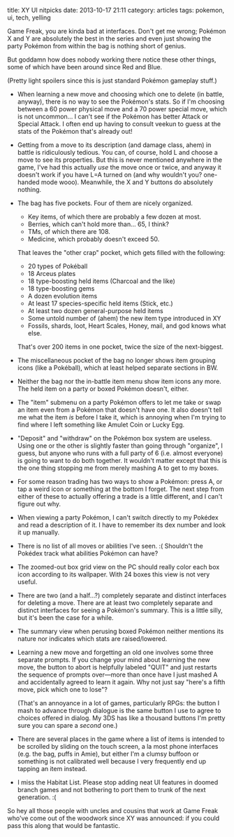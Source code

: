 title: XY UI nitpicks
date: 2013-10-17 21:11
category: articles
tags: pokemon, ui, tech, yelling

Game Freak, you are kinda bad at interfaces.  Don't get me wrong; Pokémon X and Y are absolutely the best in the series and even just showing the party Pokémon from within the bag is nothing short of genius.

But goddamn how does nobody working there notice these other things, some of which have been around since Red and Blue.

(Pretty light spoilers since this is just standard Pokémon gameplay stuff.)

- When learning a new move and choosing which one to delete (in battle, anyway), there is no way to see the Pokémon's stats.  So if I'm choosing between a 60 power physical move and a 70 power special move, which is not uncommon...  I can't see if the Pokémon has better Attack or Special Attack.  I often end up having to consult veekun to guess at the stats of the Pokémon that's already out!

- Getting from a move to its description (and damage class, ahem) in battle is ridiculously tedious.  You can, of course, hold L and choose a move to see its properties.  But this is never mentioned anywhere in the game, I've had this actually *use* the move once or twice, and anyway it doesn't work if you have L=A turned on (and why wouldn't you?  one-handed mode wooo).  Meanwhile, the X and Y buttons do absolutely nothing.

- The bag has five pockets.  Four of them are nicely organized.

    - Key items, of which there are probably a few dozen at most.
    - Berries, which can't hold more than...  65, I think?
    - TMs, of which there are 108.
    - Medicine, which probably doesn't exceed 50.

    That leaves the "other crap" pocket, which gets filled with the following:

    - 20 types of Pokéball
    - 18 Arceus plates
    - 18 type-boosting held items (Charcoal and the like)
    - 18 type-boosting gems
    - A dozen evolution items
    - At least 17 species-specific held items (Stick, etc.)
    - At least two dozen general-purpose held items
    - Some untold number of (ahem) the new item type introduced in XY
    - Fossils, shards, loot, Heart Scales, Honey, mail, and god knows what else.

    That's over 200 items in one pocket, twice the size of the next-biggest.

- The miscellaneous pocket of the bag no longer shows item grouping icons (like a Pokéball), which at least helped separate sections in BW.

- Neither the bag nor the in-battle item menu show item icons any more.  The held item on a party or boxed Pokémon doesn't, either.

- The "item" submenu on a party Pokémon offers to let me take or swap an item even from a Pokémon that doesn't have one.  It also doesn't tell me what the item _is_ before I take it, which is annoying when I'm trying to find where I left something like Amulet Coin or Lucky Egg.

- "Deposit" and "withdraw" on the Pokémon box system are useless.  Using one or the other is slightly faster than going through "organize", I guess, but anyone who runs with a full party of 6 (i.e. almost everyone) is going to want to do both together.  It wouldn't matter except that this is the one thing stopping me from merely mashing A to get to my boxes.


- For some reason trading has two ways to show a Pokémon: press A, or tap a weird icon or something at the bottom I forget.  The next step from either of these to actually offering a trade is a little different, and I can't figure out why.

- When viewing a party Pokémon, I can't switch directly to my Pokédex and read a description of it.  I have to remember its dex number and look it up manually.

- There is no list of all moves or abilities I've seen.  :(  Shouldn't the Pokédex track what abilities Pokémon can have?

- The zoomed-out box grid view on the PC should really color each box icon according to its wallpaper.  With 24 boxes this view is not very useful.

- There are two (and a half...?) completely separate and distinct interfaces for deleting a move.  There are at least two completely separate and distinct interfaces for seeing a Pokémon's summary.  This is a little silly, but it's been the case for a while.

- The summary view when perusing boxed Pokémon neither mentions its nature nor indicates which stats are raised/lowered.

- Learning a new move and forgetting an old one involves some three separate prompts.  If you change your mind about learning the new move, the button to abort is helpfully labeled "QUIT" and just restarts the sequence of prompts over—more than once have I just mashed A and accidentally agreed to learn it again.  Why not just say "here's a fifth move, pick which one to lose"?

    (That's an annoyance in a lot of games, particularly RPGs: the button I mash to advance through dialogue is the same button I use to agree to choices offered in dialog.  My 3DS has like a thousand buttons I'm pretty sure you can spare a _second_ one.)

- There are several places in the game where a list of items is intended to be scrolled by sliding on the touch screen, a la most phone interfaces (e.g. the bag, puffs in Amie), but either I'm a clumsy buffoon or something is not calibrated well because I very frequently end up tapping an item instead.

- I miss the Habitat List.  Please stop adding neat UI features in doomed branch games and not bothering to port them to trunk of the next generation.  :(

So hey all those people with uncles and cousins that work at Game Freak who've come out of the woodwork since XY was announced: if you could pass this along that would be fantastic.
